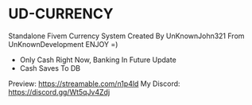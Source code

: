 # UD-CURRENCY

Standalone Fivem Currency System Created By UnKnownJohn321 From UnKnownDevelopment ENJOY =)

 - Only Cash Right Now, Banking In Future Update
 - Cash Saves To DB

 Preview: https://streamable.com/n1p4ld
 My Discord: https://discord.gg/Wt5qJv4Zdj